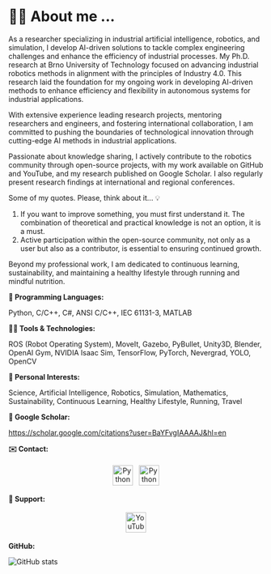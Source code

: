 # 🙋‍♂️ About me ...

As a researcher specializing in industrial artificial intelligence, robotics, and simulation, I develop AI-driven solutions to tackle complex engineering challenges and enhance the efficiency of industrial processes. My Ph.D. research at Brno University of Technology focused on advancing industrial robotics methods in alignment with the principles of Industry 4.0. This research laid the foundation for my ongoing work in developing AI-driven methods to enhance efficiency and flexibility in autonomous systems for industrial applications.

With extensive experience leading research projects, mentoring researchers and engineers, and fostering international collaboration, I am committed to pushing the boundaries of technological innovation through cutting-edge AI methods in industrial applications.

Passionate about knowledge sharing, I actively contribute to the robotics community through open-source projects, with my work available on GitHub and YouTube, and my research published on Google Scholar. I also regularly present research findings at international and regional conferences.

Some of my quotes. Please, think about it... 💡

1. If you want to improve something, you must first understand it. The combination of theoretical and practical knowledge is not an option, it is a must.
2. Active participation within the open-source community, not only as a user but also as a contributor, is essential to ensuring continued growth.

Beyond my professional work, I am dedicated to continuous learning, sustainability, and maintaining a healthy lifestyle through running and mindful nutrition.

**📝 Programming Languages:**

Python, C/C++, C#, ANSI C/C++, IEC 61131-3, MATLAB

**👨‍💻 Tools & Technologies:**

ROS (Robot Operating System), MoveIt, Gazebo, PyBullet, Unity3D, Blender, OpenAI Gym, NVIDIA Isaac Sim, TensorFlow, PyTorch, Nevergrad, YOLO, OpenCV

**🚀 Personal Interests:**

Science, Artificial Intelligence, Robotics, Simulation, Mathematics, Sustainability, Continuous Learning, Healthy Lifestyle, Running, Travel

**📝 Google Scholar:**

https://scholar.google.com/citations?user=BaYFvgIAAAAJ&hl=en

**✉️ Contact:**

<p align="center">
  <a href="mailto:roman.parak@outlook.com" target="_blank" rel="noopener noreferrer"> <img src="https://upload.wikimedia.org/wikipedia/commons/d/df/Microsoft_Office_Outlook_%282018–present%29.svg" alt="Python" height="40" style="vertical-align:top; margin:4px"></a>
 <a href="https://www.linkedin.com/in/roman-parak-53960910a/" target="_blank" rel="noopener noreferrer"> <img src="https://upload.wikimedia.org/wikipedia/commons/8/81/LinkedIn_icon.svg" alt="Python" height="40" style="vertical-align:top; margin:4px"></a>
</p>

**🤝 Support:**

<p align="center">
  <a href="https://www.youtube.com/@RomanParak/videos" target="_blank" rel="noopener noreferrer">
    <img src="https://upload.wikimedia.org/wikipedia/commons/0/09/YouTube_full-color_icon_%282017%29.svg" alt="YouTube" height="40" style="vertical-align:top; margin:4px; fill: red;">
  </a>
</p>

**GitHub:**

![GitHub stats](https://github-readme-stats.vercel.app/api?username=rparak&&theme=graywhite&show_icons=true&include_all_commits=true)

